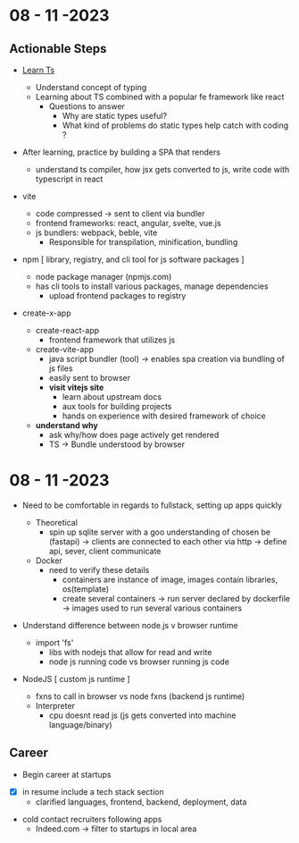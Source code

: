# 08 - 11 -2023
## Actionable Steps
- [Learn Ts](./readme.md)
    - Understand concept of typing
    - Learning about TS combined with a popular fe framework like react
        * Questions to answer
            - Why are static types useful?
            - What kind of problems do static types help catch with coding ?
- After learning, practice by building a SPA that renders
    - understand ts compiler, how jsx gets converted to js, write code with typescript in react

- vite
    - code compressed -> sent to client via bundler
    - frontend frameworks: react, angular, svelte, vue.js
    - js bundlers: webpack, beble, vite
        * Responsible for transpilation, minification, bundling

- npm [ library, registry, and cli tool for js software packages ]
    - node package manager (npmjs.com)
    - has cli tools to install various packages, manage dependencies
        * upload frontend packages to registry

- create-x-app
    - create-react-app
        * frontend framework that utilizes js
    - create-vite-app
        * java script bundler (tool) -> enables spa creation via bundling of js files
        - easily sent to browser
        * __visit vitejs site__
            - learn about upstream docs
            - aux tools for building projects
            - hands on experience with desired framework of choice
    - __understand why__
        * ask why/how does page actively get rendered
        * TS -> Bundle understood by browser

# 08 - 11 -2023
- Need to be comfortable in regards to fullstack, setting up apps quickly
    - Theoretical
        * spin up sqlite server with a goo understanding of chosen be (fastapi) -> clients are connected to each other via http -> define api, sever, client communicate
    - Docker
        - need to verify these details
            * containers are instance of image, images contain libraries, os(template)
            * create several containers -> run server declared by dockerfile -> images used to run several various containers

- Understand difference between node.js v browser runtime
    - import 'fs'
        * libs with nodejs that allow for read and write
        * node js running code vs browser running js code

- NodeJS [ custom js runtime ]
    * fxns to call in browser vs node fxns (backend js runtime)
    * Interpreter
        - cpu doesnt read js (js gets converted into machine language/binary)

## Career
- Begin career at startups
- [x] in resume include a tech stack section
    - clarified languages, frontend, backend, deployment, data
- cold contact recruiters following apps
    - Indeed.com -> filter to startups in local area
